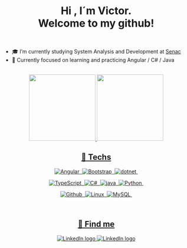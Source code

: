 <h1 align='center'>Hi , I´m Victor.<br>Welcome to my github!</h1>
<br />

* 🎓 I’m currently studying System Analysis and Development at [Senac](https://www.rj.senac.br/faculdade-senac/)<br>
* 🌱 Currently focused on learning and practicing Angular / C# / Java <br>
 
<br /> 

<div align="center">
  <a href="https://github.com/vtr363">
  <img height="180em" src="https://github-readme-stats.vercel.app/api?username=vtr363&show_icons=true&theme=tokyonight&include_all_commits=true&count_private=true"/>
  <img height="180em" src="https://github-readme-stats.vercel.app/api/top-langs/?username=vtr363&layout=compact&langs_count=7&theme=tokyonight"/>
</div>

<h2 align='center'>🔧 Techs </h2>
 
<div align='center'>
 
  ![Angular](https://img.shields.io/badge/Angular-DD0031?style=for-the-badge&logo=angular&logoColor=white)&nbsp;
  ![Bootstrap](https://img.shields.io/badge/Bootstrap-563D7C?style=for-the-badge&logo=bootstrap&logoColor=white)&nbsp;
  ![dotnet](https://img.shields.io/badge/.NET-5C2D91?style=for-the-badge&logo=.net&logoColor=white)&nbsp;

  ![TypeScript](https://img.shields.io/badge/TypeScript-007ACC?style=for-the-badge&logo=typescript&logoColor=white)&nbsp;
  ![C#](https://img.shields.io/badge/C%23-239120?style=for-the-badge&logo=c-sharp&logoColor=white)&nbsp;
  ![java](https://img.shields.io/badge/Java-ED8B00?style=for-the-badge&logo=java&logoColor=white)&nbsp;
 ![Python](https://img.shields.io/badge/Python-14354C?style=for-the-badge&logo=python&logoColor=white)&nbsp;

  ![Github](https://img.shields.io/badge/GitHub-100000?style=for-the-badge&logo=github&logoColor=white)&nbsp;
  ![Linux](https://img.shields.io/badge/Linux-E34F26?style=for-the-badge&logo=linux&logoColor=black)&nbsp;
  ![MySQL](https://img.shields.io/badge/MySQL-00000F?style=for-the-badge&logo=mysql&logoColor=white)&nbsp;

</div>
 
 </h2>


<br />
 
<h2 align='center'>📧 Find me </h2>

<p align='center'>
 <a href = "https://www.linkedin.com/in/vtr363/">
  <img src="https://img.shields.io/badge/-LinkedIn-%230077B5?style=for-the-badge&logo=linkedin&logoColor=white" alt="LinkedIn logo" />
 </a>
 <a href="mailto:victor.m.rocha.vr@gmail.com">
  <img src="https://img.shields.io/badge/Gmail-D14836?style=for-the-badge&logo=gmail&logoColor=white" alt="LinkedIn logo" />
 </a>
</p>
